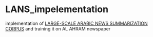 # LANS_impelementation
implementation of  [LARGE-SCALE ARABIC NEWS SUMMARIZATION CORPUS](https://arxiv.org/pdf/2210.13600.pdf) and training it on AL AHRAM newspaper
